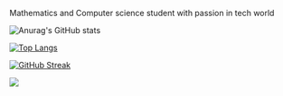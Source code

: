 Mathematics and Computer science student with passion in tech world


![Anurag's GitHub stats](https://github-readme-stats.vercel.app/api?username=HackEzra&show_icons=true&theme=dark)

[![Top Langs](https://github-readme-stats.vercel.app/api/top-langs/?username=HackEzra&layout=compact)](https://github.com/HackEzra/online-store)

[![GitHub Streak](https://streak-stats.demolab.com/?user=HackEzra)](https://git.io/streak-stats)

![](https://user-images.githubusercontent.com/120065120/212209674-07b3685e-1127-4f42-9871-3a423d343fa2.svg)

